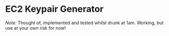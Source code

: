 # EC2 Keypair Generator

*Note:* Thought of, implemented and tested whilst drunk at 1am. Working, but use at your own risk for now!
